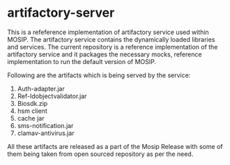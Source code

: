 # artifactory-server 

This is a refeference implementation of artifactory service used within MOSIP. The artifactory service contains the dynamically loaded libraries and services. The current repository is a reference implementation of the artifactory service and it packages the necessary mocks, reference implementation to run the default version of MOSIP.

Following are the artifacts which is being served by the service:
  1. Auth-adapter.jar
  2. Ref-Idobjectvalidator.jar
  3. Biosdk.zip
  4. hsm client
  5. cache jar
  6. sms-notification.jar
  7. clamav-antivirus.jar

All these artifacts are released as a part of the Mosip Release with some of them being taken from open sourced repository as per the need.

